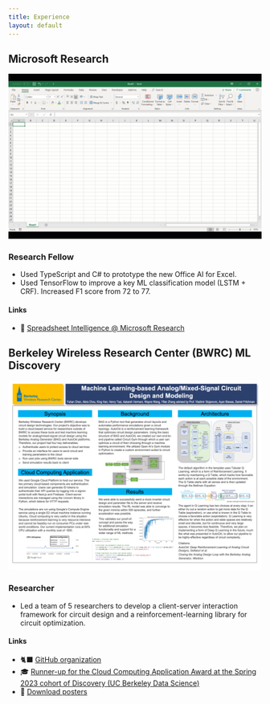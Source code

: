 ```yaml
---
title: Experience
layout: default
---
```


## Microsoft Research

![Spreadsheet Intelligence](assets/images/Spreadsheet_Intelligence.gif)

### Research Fellow

- Used TypeScript and C# to prototype the new Office AI for Excel.
- Used TensorFlow to improve a key ML classification model (LSTM + CRF). Increased F1 score from 72 to 77.

#### Links

- 🔭 [Spreadsheet Intelligence @ Microsoft Research](https://www.microsoft.com/en-us/research/project/spreadsheet-intelligence/ "Spreadsheet Intelligence")

## Berkeley Wireless Research Center (BWRC) ML Discovery

![Poster](assets/images/AMS_ML_Poster.png)

<!-- <iframe src="https://cktgym-1.web.app/" title="CktGym" width="100%" height="500" allowfullscreen></iframe> -->

### Researcher

- Led a team of 5 researchers to develop a client-server interaction framework for circuit design and a reinforcement-learning library for circuit optimization.

#### Links

- 🐈‍⬛ [GitHub organization](https://github.com/BWRC-AMS-ML-Discovery "BWRC-AMS-ML-Discovery")
- 🎓 [Runner-up for the Cloud Computing Application Award at the Spring 2023 cohort of Discovery (UC Berkeley Data Science)](https://data.berkeley.edu/spring-2023-data-science-discovery-showcase-highlights "Spring 2023 Data Science Discovery Showcase Highlights")
- 📂 [Download posters](https://drive.google.com/drive/folders/1b1sjmVJH7EwcdUiGcZRs_Y35F_5HFe8X "Posters")
